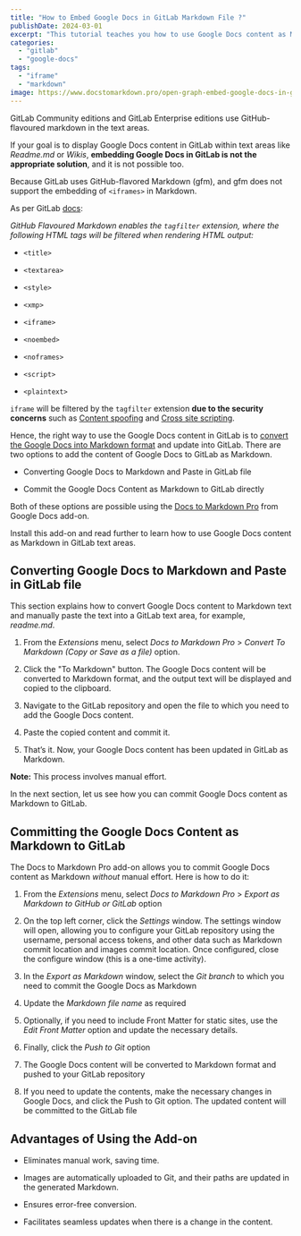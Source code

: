 ```yaml
---
title: "How to Embed Google Docs in GitLab Markdown File ?"
publishDate: 2024-03-01
excerpt: "This tutorial teaches you how to use Google Docs content as Markdown in GitLab instead of Embedding Google Docs in GitLab as iframe."
categories: 
  - "gitlab"
  - "google-docs"
tags: 
  - "iframe"
  - "markdown"
image: https://www.docstomarkdown.pro/open-graph-embed-google-docs-in-gitlab-markdown.png
---
```


GitLab Community editions and GitLab Enterprise editions use GitHub-flavoured markdown in the text areas.

If your goal is to display Google Docs content in GitLab within text areas like _Readme.md_ or _Wikis_, **embedding Google Docs in GitLab is not the appropriate solution**, and it is not possible too.

Because GitLab uses GitHub-flavored Markdown (gfm), and gfm does not support the embedding of `<iframes>` in Markdown.

As per GitLab [docs](https://github.github.com/gfm/#example-630:~:text=quot%3B%26gt%3B%3C/p%3E-,6.11Disallowed%20Raw%20HTML,-(extension)):

_GitHub Flavoured Markdown enables the `tagfilter` extension, where the following HTML tags will be filtered when rendering HTML output:_

- `<title>`

- `<textarea>`

- `<style>`

- `<xmp>`

- `<iframe>`

- `<noembed>`

- `<noframes>`

- `<script>`

- `<plaintext>`

`iframe` will be filtered by the `tagfilter` extension **due to the security concerns** such as [Content spoofing](https://owasp.org/www-community/attacks/Content_Spoofing) and [Cross site scripting](https://owasp.org/www-community/attacks/xss/).

Hence, the right way to use the Google Docs content in GitLab is to [convert the Google Docs into Markdown format](https://www.docstomarkdown.pro/) and update into GitLab. There are two options to add the content of Google Docs to GitLab as Markdown.

- Converting Google Docs to Markdown and Paste in GitLab file

- Commit the Google Docs Content as Markdown to GitLab directly

Both of these options are possible using the [Docs to Markdown Pro](https://workspace.google.com/marketplace/app/docs_to_markdown_pro) from Google Docs add-on.

Install this add-on and read further to learn how to use Google Docs content as Markdown in GitLab text areas.

## Converting Google Docs to Markdown and Paste in GitLab file

This section explains how to convert Google Docs content to Markdown text and manually paste the text into a GitLab text area, for example, _readme.md_.

1. From the _Extensions_ menu, select _Docs to Markdown Pro_ > _Convert To Markdown (Copy or Save as a file)_ option.

3. Click the "To Markdown" button. The Google Docs content will be converted to Markdown format, and the output text will be displayed and copied to the clipboard.

5. Navigate to the GitLab repository and open the file to which you need to add the Google Docs content.

7. Paste the copied content and commit it.

9. That’s it. Now, your Google Docs content has been updated in GitLab as Markdown.

**Note:** This process involves manual effort.

In the next section, let us see how you can commit Google Docs content as Markdown to GitLab.

## Committing the Google Docs Content as Markdown to GitLab 

The Docs to Markdown Pro add-on allows you to commit Google Docs content as Markdown _without_ manual effort. Here is how to do it:

1. From the _Extensions_ menu, select _Docs to Markdown Pro_ > _Export as Markdown to GitHub or GitLab_ option

3. On the top left corner, click the _Settings_ window. The settings window will open, allowing you to configure your GitLab repository using the username, personal access tokens, and other data such as Markdown commit location and images commit location. Once configured, close the configure window (this is a one-time activity).

5. In the _Export as Markdown_ window, select the _Git branch_ to which you need to commit the Google Docs as Markdown

7. Update the _Markdown file name_ as required

9. Optionally, if you need to include Front Matter for static sites, use the _Edit Front Matter_ option and update the necessary details.

11. Finally, click the _Push to Git_ option

13. The Google Docs content will be converted to Markdown format and pushed to your GitLab repository

15. If you need to update the contents, make the necessary changes in Google Docs, and click the Push to Git option. The updated content will be committed to the GitLab file

## Advantages of Using the Add-on

- Eliminates manual work, saving time.

- Images are automatically uploaded to Git, and their paths are updated in the generated Markdown.

- Ensures error-free conversion.

- Facilitates seamless updates when there is a change in the content.
